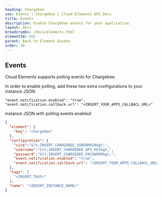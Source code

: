 ```yaml
---
heading: Chargebee
seo: Events | Chargebee | Cloud Elements API Docs
title: Events
description: Enable Chargebee events for your application.
layout: docs
breadcrumbs: /docs/elements.html
elementId: 451
parent: Back to Element Guides
order: 30
---
```


## Events

Cloud Elements supports polling events for Chargebee.

In order to enable polling, add these two extra configurations to your instance JSON:

```
"event.notification.enabled": "true",
"event.notification.callback.url": "<INSERT_YOUR_APPS_CALLBACL_URL>"
```

instance JSON with polling events enabled:

```json
{
  "element": {
    "key": "chargebee"
  },
  "configuration": {
    "site":"&lt;INSERT_CHARGEBEE_SUBDOMAIN&gt;",
    "username":"&lt;INSERT_CHARGEBEE_API_KEY&gt;",
    "password":"&lt;INSERT_CHARGEBEE_PASSWORD&gt;",
    "event.notification.enabled": "true",
    "event.notification.callback.url": "<INSERT_YOUR_APPS_CALLBACL_URL>"
  },
  "tags": [
    "<INSERT_TAGS>"
  ],
  "name": "<INSERT_INSTANCE_NAME>"
}
```
